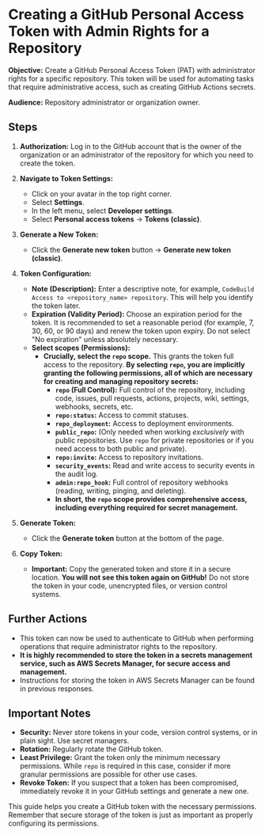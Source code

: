 # Creating a GitHub Personal Access Token with Admin Rights for a Repository

**Objective:** Create a GitHub Personal Access Token (PAT) with administrator rights for a specific repository. This token will be used for automating tasks that require administrative access, such as creating GitHub Actions secrets.

**Audience:** Repository administrator or organization owner.

## Steps

1. **Authorization:** Log in to the GitHub account that is the owner of the organization or an administrator of the repository for which you need to create the token.

2. **Navigate to Token Settings:**
    * Click on your avatar in the top right corner.
    * Select **Settings**.
    * In the left menu, select **Developer settings**.
    * Select **Personal access tokens** -> **Tokens (classic)**.

3. **Generate a New Token:**
    * Click the **Generate new token** button -> **Generate new token (classic)**.

4. **Token Configuration:**
    * **Note (Description):** Enter a descriptive note, for example, `CodeBuild Access to <repository_name> repository`. This will help you identify the token later.
    * **Expiration (Validity Period):** Choose an expiration period for the token. It is recommended to set a reasonable period (for example, 7, 30, 60, or 90 days) and renew the token upon expiry. Do not select "No expiration" unless absolutely necessary.
    * **Select scopes (Permissions):**
        * **Crucially, select the `repo` scope.** This grants the token full access to the repository. **By selecting `repo`, you are implicitly granting the following permissions, all of which are necessary for creating and managing repository secrets:**
            * **`repo` (Full Control):**  Full control of the repository, including code, issues, pull requests, actions, projects, wiki, settings, webhooks, secrets, etc.
            * **`repo:status`:** Access to commit statuses.
            * **`repo_deployment`:** Access to deployment environments.
            * **`public_repo`:** (Only needed when working *exclusively* with public repositories.  Use `repo` for private repositories or if you need access to both public and private).
            * **`repo:invite`:** Access to repository invitations.
            * **`security_events`:** Read and write access to security events in the audit log.
            * **`admin:repo_hook`:** Full control of repository webhooks (reading, writing, pinging, and deleting).
            * **In short, the `repo` scope provides comprehensive access, including everything required for secret management.**

5. **Generate Token:**
    * Click the **Generate token** button at the bottom of the page.

6. **Copy Token:**
    * **Important:** Copy the generated token and store it in a secure location. **You will not see this token again on GitHub!** Do not store the token in your code, unencrypted files, or version control systems.

## Further Actions

* This token can now be used to authenticate to GitHub when performing operations that require administrator rights to the repository.
* **It is highly recommended to store the token in a secrets management service, such as AWS Secrets Manager, for secure access and management.**
* Instructions for storing the token in AWS Secrets Manager can be found in previous responses.

## Important Notes

* **Security:** Never store tokens in your code, version control systems, or in plain sight. Use secret managers.
* **Rotation:** Regularly rotate the GitHub token.
* **Least Privilege:** Grant the token only the minimum necessary permissions. While `repo` is required in this case, consider if more granular permissions are possible for other use cases.
* **Revoke Token:** If you suspect that a token has been compromised, immediately revoke it in your GitHub settings and generate a new one.

This guide helps you create a GitHub token with the necessary permissions. Remember that secure storage of the token is just as important as properly configuring its permissions.